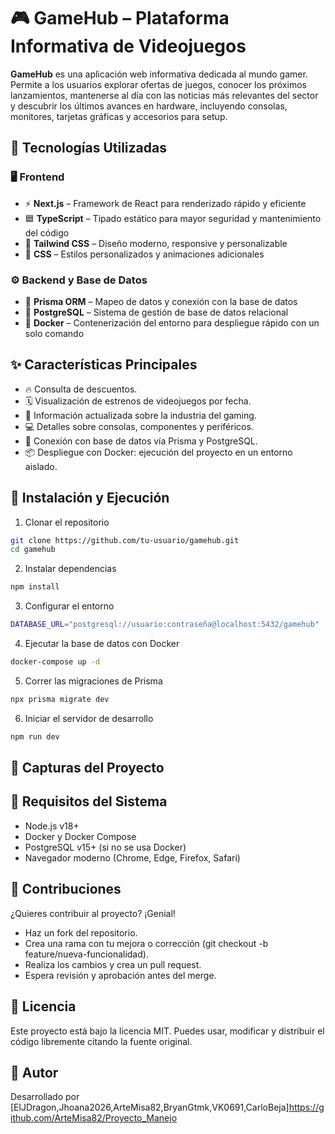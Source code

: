 # 🎮 GameHub – Plataforma Informativa de Videojuegos

**GameHub** es una aplicación web informativa dedicada al mundo gamer. Permite a los usuarios explorar ofertas de juegos, conocer los próximos lanzamientos, mantenerse al día con las noticias más relevantes del sector y descubrir los últimos avances en hardware, incluyendo consolas, monitores, tarjetas gráficas y accesorios para setup.

## 🧰 Tecnologías Utilizadas

### 🖥️ Frontend

- ⚡ **Next.js** – Framework de React para renderizado rápido y eficiente
- 🟦 **TypeScript** – Tipado estático para mayor seguridad y mantenimiento del código
- 💅 **Tailwind CSS** – Diseño moderno, responsive y personalizable
- 🧱 **CSS** – Estilos personalizados y animaciones adicionales

### ⚙️ Backend y Base de Datos

- 🧩 **Prisma ORM** – Mapeo de datos y conexión con la base de datos
- 🐘 **PostgreSQL** – Sistema de gestión de base de datos relacional
- 🐳 **Docker** – Contenerización del entorno para despliegue rápido con un solo comando


## ✨ Características Principales

- 🔥 Consulta de descuentos.
- 🗓️ Visualización de estrenos de videojuegos por fecha.
- 📰 Información actualizada sobre la industria del gaming.
- 💻 Detalles sobre consolas, componentes y periféricos.
- 👤 Conexión con base de datos vía Prisma y PostgreSQL.
- 📦 Despliegue con Docker: ejecución del proyecto en un entorno aislado.


## 🚀 Instalación y Ejecución

1. Clonar el repositorio
```bash 
git clone https://github.com/tu-usuario/gamehub.git
cd gamehub
```

2. Instalar dependencias
```bash 
npm install
```

3. Configurar el entorno
```bash
DATABASE_URL="postgresql://usuario:contraseña@localhost:5432/gamehub"

```

4. Ejecutar la base de datos con Docker
``` bash 
docker-compose up -d
```

5. Correr las migraciones de Prisma
```bash 
npx prisma migrate dev
```

6. Iniciar el servidor de desarrollo
``` bash 
npm run dev
```

## 📸 Capturas del Proyecto


## 📌 Requisitos del Sistema

- Node.js v18+
- Docker y Docker Compose
- PostgreSQL v15+ (si no se usa Docker)
- Navegador moderno (Chrome, Edge, Firefox, Safari)

## 🤝 Contribuciones

¿Quieres contribuir al proyecto? ¡Genial!

- Haz un fork del repositorio.
- Crea una rama con tu mejora o corrección (git checkout -b feature/nueva-funcionalidad).
- Realiza los cambios y crea un pull request.
- Espera revisión y aprobación antes del merge.

## 📄 Licencia

Este proyecto está bajo la licencia MIT.
Puedes usar, modificar y distribuir el código libremente citando la fuente original.

## 👤 Autor

Desarrollado por [ElJDragon,Jhoana2026,ArteMisa82,BryanGtmk,VK0691,CarloBeja]https://github.com/ArteMisa82/Proyecto_Manejo


